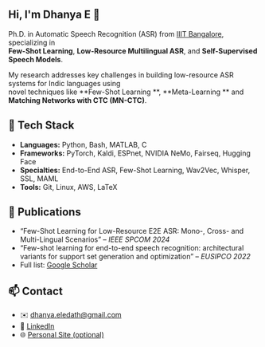 ## Hi, I'm Dhanya E 👋

Ph.D. in Automatic Speech Recognition (ASR) from [IIIT Bangalore](https://www.iiitb.ac.in/), specializing in  
**Few-Shot Learning**, **Low-Resource Multilingual ASR**, and **Self-Supervised Speech Models**.

My research addresses key challenges in building low-resource ASR systems for Indic languages using  
novel techniques like **Few-Shot Learning **, **Meta-Learning ** and **Matching Networks with CTC (MN-CTC)**.

## 🔧 Tech Stack

- **Languages:** Python, Bash, MATLAB, C  
- **Frameworks:** PyTorch, Kaldi, ESPnet, NVIDIA NeMo, Fairseq, Hugging Face  
- **Specialties:** End-to-End ASR, Few-Shot Learning, Wav2Vec, Whisper, SSL, MAML  
- **Tools:** Git, Linux, AWS, LaTeX

## 📰 Publications

- “Few-Shot Learning for Low-Resource E2E ASR: Mono-, Cross- and Multi-Lingual Scenarios” – *IEEE SPCOM 2024*
- “Few-shot learning for end-to-end speech recognition: architectural variants for support set generation and optimization” – *EUSIPCO 2022*
- Full list: [Google Scholar](https://scholar.google.com/citations?user=fIekoLAAAAAJ&hl=en)

## 📫 Contact

- ✉️ dhanya.eledath@gmail.com  
- 🔗 [LinkedIn](https://linkedin.com/in/dhanya-e)  
- 🌐 [Personal Site (optional)](https://dhanya-e.github.io/)

<!--
**dhanya-e/dhanya-e** is a ✨ _special_ ✨ repository because its `README.md` (this file) appears on your GitHub profile.

Here are some ideas to get you started:

- 🔭 I’m currently working on ...
- 🌱 I’m currently learning ...
- 👯 I’m looking to collaborate on ...
- 🤔 I’m looking for help with ...
- 💬 Ask me about ...
- 📫 How to reach me: ...
- 😄 Pronouns: ...
- ⚡ Fun fact: ...
-->
